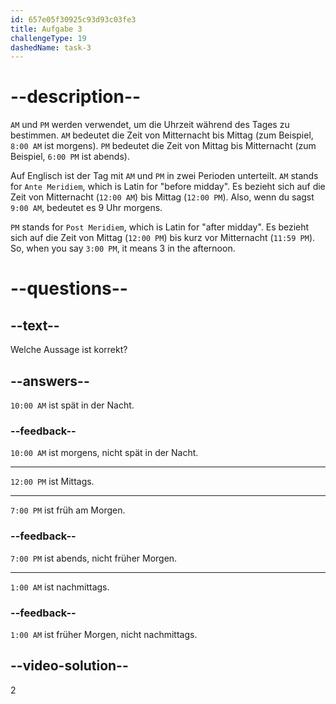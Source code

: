 ```yaml
---
id: 657e05f30925c93d93c03fe3
title: Aufgabe 3
challengeType: 19
dashedName: task-3
---
```


# --description--

`AM` und `PM` werden verwendet, um die Uhrzeit während des Tages zu bestimmen. `AM` bedeutet die Zeit von Mitternacht bis Mittag (zum Beispiel, `8:00 AM` ist morgens). `PM` bedeutet die Zeit von Mittag bis Mitternacht (zum Beispiel, `6:00 PM` ist abends).

Auf Englisch ist der Tag mit `AM` und `PM` in zwei Perioden unterteilt. `AM` stands for `Ante Meridiem`, which is Latin for "before midday". Es bezieht sich auf die Zeit von Mitternacht (`12:00 AM`) bis Mittag (`12:00 PM`). Also, wenn du sagst `9:00 AM`, bedeutet es 9 Uhr morgens.

`PM` stands for `Post Meridiem`, which is Latin for "after midday". Es bezieht sich auf die Zeit von Mittag (`12:00 PM`) bis kurz vor Mitternacht (`11:59 PM`). So, when you say `3:00 PM`, it means 3 in the afternoon.

# --questions--

## --text--

Welche Aussage ist korrekt?

## --answers--

`10:00 AM` ist spät in der Nacht.

### --feedback--

`10:00 AM` ist morgens, nicht spät in der Nacht.

---

`12:00 PM` ist Mittags.

---

`7:00 PM` ist früh am Morgen.

### --feedback--

`7:00 PM` ist abends, nicht früher Morgen.

---

`1:00 AM` ist nachmittags.

### --feedback--

`1:00 AM` ist früher Morgen, nicht nachmittags.

## --video-solution--

2
